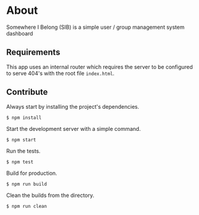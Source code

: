 # About

Somewhere I Belong (SIB) is a simple user / group management system dashboard

## Requirements

This app uses an internal router which requires the server to be configured to
serve 404's with the root file `index.html`.

## Contribute

Always start by installing the project's dependencies.

```
$ npm install
```

Start the development server with a simple command.

```
$ npm start
```

Run the tests.

```
$ npm test
```

Build for production.

```
$ npm run build
```

Clean the builds from the directory.

```
$ npm run clean
```
